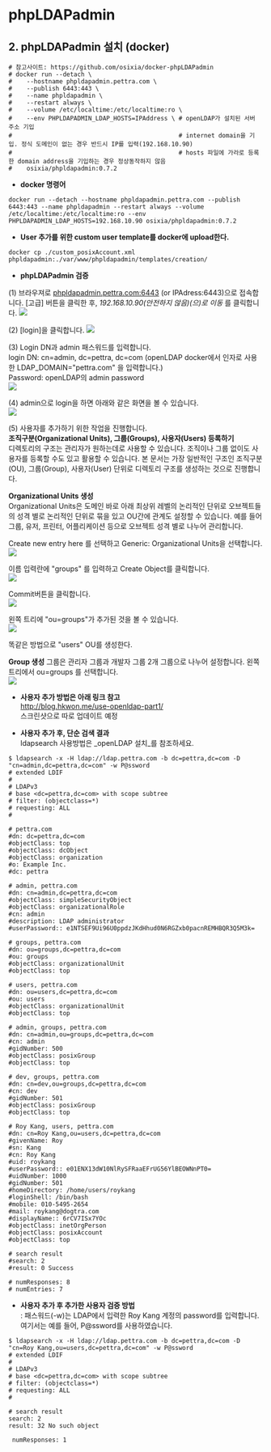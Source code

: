 # phpLDAPadmin

## 2. phpLDAPadmin 설치 (docker)
```
# 참고사이트: https://github.com/osixia/docker-phpLDAPadmin
# docker run --detach \
#    --hostname phpldapadmin.pettra.com \
#    --publish 6443:443 \
#    --name phpldapadmin \
#    --restart always \
#    --volume /etc/localtime:/etc/localtime:ro \
#    --env PHPLDAPADMIN_LDAP_HOSTS=IPAddress \ # openLDAP가 설치된 서버 주소 기입
#                                              # internet domain을 기입. 정식 도메인이 없는 경우 반드시 IP를 입력(192.168.10.90)
#                                              # hosts 파일에 가라로 등록한 domain address을 기입하는 경우 정상동작하지 않음
#    osixia/phpldapadmin:0.7.2
```
* **docker 명령어**
```
docker run --detach --hostname phpldapadmin.pettra.com --publish 6443:443 --name phpldapadmin --restart always --volume /etc/localtime:/etc/localtime:ro --env PHPLDAPADMIN_LDAP_HOSTS=192.168.10.90 osixia/phpldapadmin:0.7.2
```
* **User 추가를 위한 custom user template를 docker에 upload한다.**
```
docker cp ./custom_posixAccount.xml phpldapadmin:./var/www/phpldapadmin/templates/creation/
```

* **phpLDAPadmin 검증**  

(1) 브라우져로 [phpldapadmin.pettra.com:6443](http://phpldapadmin.pettra.com:6443) (or IPAdress:6443)으로 접속합니다. [고급] 버튼을 클릭한 후, _192.168.10.90(안전하지 않음)(으)로 이동_ 를 클릭합니다.
![](/assets/phpLDAPadmin_1.png)  

(2) [login]을 클릭합니다.
![](/assets/phpLDAPadmin_2.png)  

(3) Login DN과 admin 패스워드를 입력합니다.  
login DN: cn=admin, dc=pettra, dc=com (openLDAP docker에서 인자로 사용한 LDAP_DOMAIN="pettra.com" 을 입력합니다.)  
Password: openLDAP의 admin password  
![](/assets/phpLDAPadmin_3.png)  

(4) admin으로 login을 하면 아래와 같은 화면을 볼 수 있습니다.  
![](/assets/phpLDAPadmin_4.png)  

(5) 사용자를 추가하기 위한 작업을 진행합니다.  
**조직구분(Organizational Units), 그룹(Groups), 사용자(Users) 등록하기**  
디렉토리의 구조는 관리자가 원하는데로 사용할 수 있습니다. 조직이나 그룹 없이도 사용자를 등록할 수도 있고 활용할 수 있습니다. 본 문서는 가장 일반적인 구조인 조직구분(OU), 그룹(Group), 사용자(User) 단위로 디렉토리 구조를 생성하는 것으로 진행합니다.

**Organizational Units 생성**  
Organizational Units은 도메인 바로 아래 최상위 레벨의 논리적인 단위로 오브젝트들의 성격 별로 논리적인 단위로 묶을 있고 OU간에 관계도 설정할 수 있습니다. 예를 들어 그룹, 유저, 프린터, 어플리케이션 등으로 오브젝트 성격 별로 나누어 관리합니다.  
  
Create new entry here 를 선택하고 Generic: Organizational Units을 선택합니다.  
![](/assets/phpLDAPadmin_ou_1.png)  

이름 입력란에 "groups" 를 입력하고 Create Object를 클릭합니다.  
![](/assets/phpLDAPadmin_ou_2.png)  

Commit버튼을 클릭합니다.  
![](/assets/phpLDAPadmin_ou_3.png)  

왼쪽 트리에 "ou=groups"가 추가된 것을 볼 수 있습니다.  
![](/assets/phpLDAPadmin_ou_4.png)  

똑같은 방법으로 "users" OU를 생성한다.  

**Group 생성**
그룹은 관리자 그룹과 개발자 그룹 2개 그룹으로 나누어 설정합니다. 왼쪽 트리에서 ou=groups 를 선택합니다.  
![](/assets/phpLDAPadmin_grp_1.png)  




* **사용자 추가 방법은 아래 링크 참고**  
<http://blog.hkwon.me/use-openldap-part1/>  
스크린샷으로 따로 업데이트 예정

* **사용자 추가 후, 단순 검색 결과**  
ldapsearch 사용방법은 _openLDAP 설치_를 참조하세요.

```
$ ldapsearch -x -H ldap://ldap.pettra.com -b dc=pettra,dc=com -D "cn=admin,dc=pettra,dc=com" -w P@ssword
# extended LDIF
#
# LDAPv3
# base <dc=pettra,dc=com> with scope subtree
# filter: (objectclass=*)
# requesting: ALL
#

# pettra.com
#dn: dc=pettra,dc=com
#objectClass: top
#objectClass: dcObject
#objectClass: organization
#o: Example Inc.
#dc: pettra

# admin, pettra.com
#dn: cn=admin,dc=pettra,dc=com
#objectClass: simpleSecurityObject
#objectClass: organizationalRole
#cn: admin
#description: LDAP administrator
#userPassword:: e1NTSEF9Ui96U0ppdzJKdHhud0N6RGZxb0pacnREMHBQR3Q5M3k=

# groups, pettra.com
#dn: ou=groups,dc=pettra,dc=com
#ou: groups
#objectClass: organizationalUnit
#objectClass: top

# users, pettra.com
#dn: ou=users,dc=pettra,dc=com
#ou: users
#objectClass: organizationalUnit
#objectClass: top

# admin, groups, pettra.com
#dn: cn=admin,ou=groups,dc=pettra,dc=com
#cn: admin
#gidNumber: 500
#objectClass: posixGroup
#objectClass: top

# dev, groups, pettra.com
#dn: cn=dev,ou=groups,dc=pettra,dc=com
#cn: dev
#gidNumber: 501
#objectClass: posixGroup
#objectClass: top

# Roy Kang, users, pettra.com
#dn: cn=Roy Kang,ou=users,dc=pettra,dc=com
#givenName: Roy
#sn: Kang
#cn: Roy Kang
#uid: roykang
#userPassword:: e01ENX13dW10NlRySFRaaEFrUG56YlBEOWNnPT0=
#uidNumber: 1000
#gidNumber: 501
#homeDirectory: /home/users/roykang
#loginShell: /bin/bash
#mobile: 010-5495-2654
#mail: roykang@dogtra.com
#displayName:: 6rCV7ISx7YOc
#objectClass: inetOrgPerson
#objectClass: posixAccount
#objectClass: top

# search result
#search: 2
#result: 0 Success

# numResponses: 8
# numEntries: 7
```

* **사용자 추가 후 추가한 사용자 검증 방법**  
: 패스워드(-w)는 LDAP에서 입력한 Roy Kang 계정의 password를 입력합니다.  
여기서는 예를 들어, P@ssword를 사용하였습니다.
```
$ ldapsearch -x -H ldap://ldap.pettra.com -b dc=pettra,dc=com -D "cn=Roy Kang,ou=users,dc=pettra,dc=com" -w P@ssword
# extended LDIF
#
# LDAPv3
# base <dc=pettra,dc=com> with scope subtree
# filter: (objectclass=*)
# requesting: ALL
#

# search result
search: 2
result: 32 No such object

 numResponses: 1
```